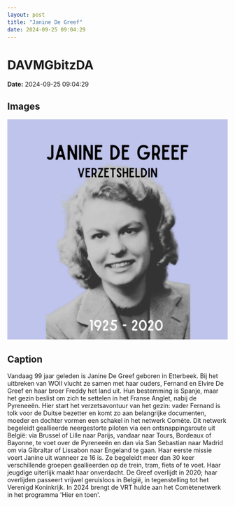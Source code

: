 ```yaml
---
layout: post
title: "Janine De Greef"
date: 2024-09-25 09:04:29
---
```


# DAVMGbitzDA

**Date:** 2024-09-25 09:04:29

## Images

![Image](../images/DAVMGbitzDA_0.webp)

## Caption

Vandaag 99 jaar geleden is Janine De Greef geboren in Etterbeek. Bij het uitbreken van WOII vlucht ze samen met haar ouders, Fernand en Elvire De Greef en haar broer Freddy het land uit. Hun bestemming is Spanje, maar het gezin beslist om zich te settelen in het Franse Anglet, nabij de Pyreneeën. Hier start het verzetsavontuur van het gezin: vader Fernand is tolk voor de Duitse bezetter en komt zo aan belangrijke documenten, moeder en dochter vormen een schakel in het netwerk Comète. Dit netwerk begeleidt geallieerde neergestorte piloten via een ontsnappingsroute uit België: via Brussel of Lille naar Parijs, vandaar naar Tours, Bordeaux of Bayonne, te voet over de Pyreneeën en dan via San Sebastian naar Madrid om via Gibraltar of Lissabon naar Engeland te gaan. Haar eerste missie voert Janine uit wanneer ze 16 is. Ze begeleidt meer dan 30 keer verschillende groepen geallieerden op de trein, tram, fiets of te voet. Haar jeugdige uiterlijk maakt haar onverdacht. De Greef overlijdt in 2020; haar overlijden passeert vrijwel geruisloos in België, in tegenstelling tot het Verenigd Koninkrijk. In 2024 brengt de VRT hulde aan het Comètenetwerk in het programma 'Hier en toen'.

